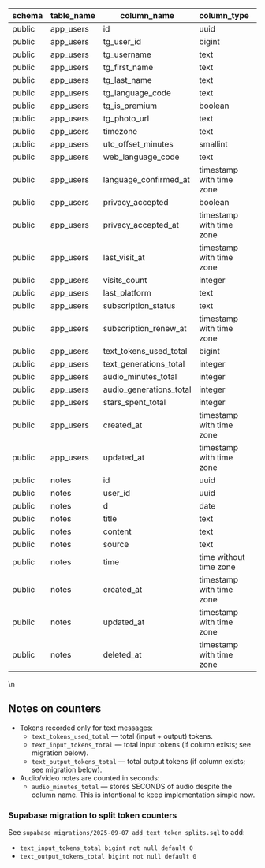 | schema | table_name | column_name             | column_type              | is_nullable | column_default    |
| ------ | ---------- | ----------------------- | ------------------------ | ----------- | ----------------- |
| public | app_users  | id                      | uuid                     | NO          | gen_random_uuid() |
| public | app_users  | tg_user_id              | bigint                   | NO          | null              |
| public | app_users  | tg_username             | text                     | YES         | null              |
| public | app_users  | tg_first_name           | text                     | YES         | null              |
| public | app_users  | tg_last_name            | text                     | YES         | null              |
| public | app_users  | tg_language_code        | text                     | YES         | null              |
| public | app_users  | tg_is_premium           | boolean                  | YES         | null              |
| public | app_users  | tg_photo_url            | text                     | YES         | null              |
| public | app_users  | timezone                | text                     | NO          | 'UTC'::text       |
| public | app_users  | utc_offset_minutes      | smallint                 | YES         | null              |
| public | app_users  | web_language_code       | text                     | YES         | null              |
| public | app_users  | language_confirmed_at   | timestamp with time zone | YES         | null              |
| public | app_users  | privacy_accepted        | boolean                  | NO          | false             |
| public | app_users  | privacy_accepted_at     | timestamp with time zone | YES         | null              |
| public | app_users  | last_visit_at           | timestamp with time zone | YES         | null              |
| public | app_users  | visits_count            | integer                  | NO          | 0                 |
| public | app_users  | last_platform           | text                     | YES         | null              |
| public | app_users  | subscription_status     | text                     | YES         | 'none'::text      |
| public | app_users  | subscription_renew_at   | timestamp with time zone | YES         | null              |
| public | app_users  | text_tokens_used_total  | bigint                   | NO          | 0                 |
| public | app_users  | text_generations_total  | integer                  | NO          | 0                 |
| public | app_users  | audio_minutes_total     | integer                  | NO          | 0                 |
| public | app_users  | audio_generations_total | integer                  | NO          | 0                 |
| public | app_users  | stars_spent_total       | integer                  | NO          | 0                 |
| public | app_users  | created_at              | timestamp with time zone | NO          | now()             |
| public | app_users  | updated_at              | timestamp with time zone | NO          | now()             |
| public | notes      | id                      | uuid                     | NO          | gen_random_uuid() |
| public | notes      | user_id                 | uuid                     | NO          | null              |
| public | notes      | d                       | date                     | NO          | null              |
| public | notes      | title                   | text                     | YES         | null              |
| public | notes      | content                 | text                     | NO          | null              |
| public | notes      | source                  | text                     | YES         | 'web'::text       |
| public | notes      | time                    | time without time zone   | YES         | null              |
| public | notes      | created_at              | timestamp with time zone | NO          | now()             |
| public | notes      | updated_at              | timestamp with time zone | NO          | now()             |
| public | notes      | deleted_at              | timestamp with time zone | YES         | null              |

\n
## Notes on counters

- Tokens recorded only for text messages:
  - `text_tokens_used_total` — total (input + output) tokens.
  - `text_input_tokens_total` — total input tokens (if column exists; see migration below).
  - `text_output_tokens_total` — total output tokens (if column exists; see migration below).
- Audio/video notes are counted in seconds:
  - `audio_minutes_total` — stores SECONDS of audio despite the column name. This is intentional to keep implementation simple now.

### Supabase migration to split token counters

See `supabase_migrations/2025-09-07_add_text_token_splits.sql` to add:

- `text_input_tokens_total bigint not null default 0`
- `text_output_tokens_total bigint not null default 0`
